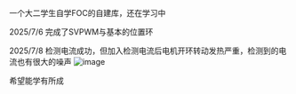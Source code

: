 一个大二学生自学FOC的自建库，还在学习中

2025/7/6 完成了SVPWM与基本的位置环

2025/7/8 检测电流成功，但加入检测电流后电机开环转动发热严重，检测到的电流也有很大的噪声
![image](https://github.com/user-attachments/assets/46466f9f-ca5d-4e60-9046-46a0aacd8a71)


希望能学有所成
